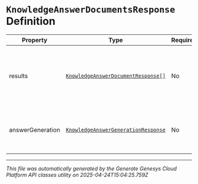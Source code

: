 # `KnowledgeAnswerDocumentsResponse` Definition

| Property | Type | Required | Description |
|----------|------|----------|-------------|
| results | [`KnowledgeAnswerDocumentResponse[]`](knowledgeanswerdocumentresponse-definition.md) | No | The results with answers if the answerMode request property is not set or contains "AnswerHighlight". Empty array otherwise. |
| answerGeneration | [`KnowledgeAnswerGenerationResponse`](knowledgeanswergenerationresponse-definition.md) | No | The results with AI-generated answer if the answerMode request property contains "AnswerGeneration". |

---

*This file was automatically generated by the Generate Genesys Cloud Platform API classes utility on 2025-04-24T15:04:25.759Z*